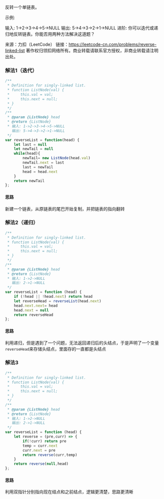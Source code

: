 反转一个单链表。

示例:

输入: 1->2->3->4->5->NULL
输出: 5->4->3->2->1->NULL
进阶:
你可以迭代或递归地反转链表。你能否用两种方法解决这道题？

来源：力扣（LeetCode）
链接：https://leetcode-cn.com/problems/reverse-linked-list
著作权归领扣网络所有。商业转载请联系官方授权，非商业转载请注明出处。

### 解法1（迭代）

```js
/**
 * Definition for singly-linked list.
 * function ListNode(val) {
 *     this.val = val;
 *     this.next = null;
 * }
 */
/**
 * @param {ListNode} head
 * @return {ListNode}
 * 输入: 1->2->3->4->5->NULL
   输出: 5->4->3->2->1->NULL
 */
var reverseList = function(head) {
    let last = null
    let newTail = null 
    while(head){
        newTail= new ListNode(head.val)
        newTail.next = last
        last = newTail
        head = head.next
    }
    return newTail
};
```

#### 思路

新建一个链表，从原链表的尾巴开始复制，并把链表的指向翻转

### 解法2（递归）

```js
/**
 * Definition for singly-linked list.
 * function ListNode(val) {
 *     this.val = val;
 *     this.next = null;
 * }
 */
/**
 * @param {ListNode} head
 * @return {ListNode}
 * 输入: 1->2->NULL
   输出: 2->1->NULL
 */
var reverseList = function (head) {
    if (!head || !head.next) return head
    let reverseHead = reverseList(head.next)
    head.next.next= head
    head.next = null
    return reverseHead
};
```

#### 思路

利用递归，但是遇到了一个问题，无法返回递归后的头结点，于是声明了一个变量`reverseHead`来存储头结点，里面存的一直都是头结点

### 解法3

```js
/**
 * Definition for singly-linked list.
 * function ListNode(val) {
 *     this.val = val;
 *     this.next = null;
 * }
 */
/**
 * @param {ListNode} head
 * @return {ListNode}
 * 输入: 1->2->NULL
   输出: 2->1->NULL
 */
var reverseList = function (head) {
    let reverse = (pre,curr) => {
        if(!curr) return pre
        temp = curr.next
        curr.next = pre
        return reverse(curr,temp)
    }
    return reverse(null,head)
};
```

#### 思路

利用双指针分别指向现在结点和之前结点，逻辑更清楚，思路更清晰
